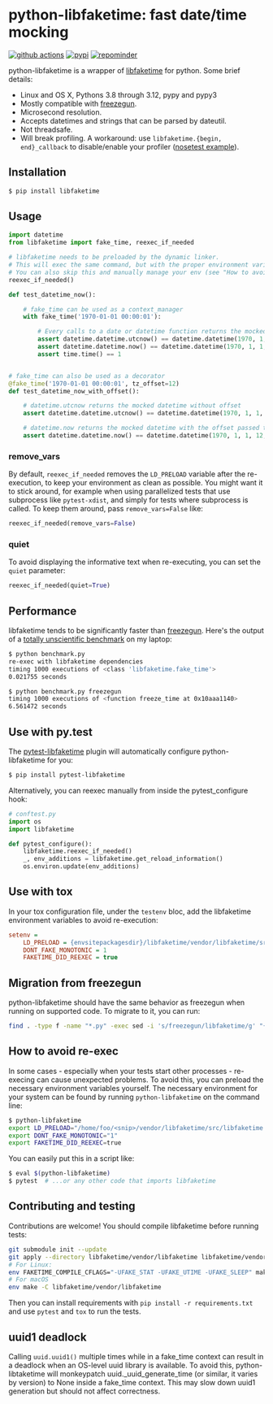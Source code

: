 python-libfaketime: fast date/time mocking
==========================================

[![github actions](https://github.com/simon-weber/python-libfaketime/actions/workflows/main.yml/badge.svg)](https://github.com/simon-weber/python-libfaketime/actions)
[![pypi](https://img.shields.io/pypi/v/libfaketime.svg)](https://pypi.python.org/pypi/libfaketime)
[![repominder](https://img.shields.io/badge/dynamic/json.svg?label=release&query=%24.status&maxAge=43200&uri=https%3A%2F%2Fwww.repominder.com%2Fbadge%2FeyJmdWxsX25hbWUiOiAic2ltb24td2ViZXIvcHl0aG9uLWxpYmZha2V0aW1lIn0%3D%2F&link=https%3A%2F%2Fwww.repominder.com%2F)](https://www.repominder.com)

python-libfaketime is a wrapper of [libfaketime](https://github.com/wolfcw/libfaketime) for python.
Some brief details:

* Linux and OS X, Pythons 3.8 through 3.12, pypy and pypy3
* Mostly compatible with [freezegun](https://github.com/spulec/freezegun).
* Microsecond resolution.
* Accepts datetimes and strings that can be parsed by dateutil.
* Not threadsafe.
* Will break profiling. A workaround: use ``libfaketime.{begin, end}_callback`` to disable/enable your profiler ([nosetest example](https://gist.github.com/simon-weber/8d43e33448684f85718417ce1a072bc8)).


Installation
------------

```sh
$ pip install libfaketime
```

Usage
-----

```python
import datetime
from libfaketime import fake_time, reexec_if_needed

# libfaketime needs to be preloaded by the dynamic linker.
# This will exec the same command, but with the proper environment variables set.
# You can also skip this and manually manage your env (see "How to avoid re-exec").
reexec_if_needed()

def test_datetime_now():

    # fake_time can be used as a context_manager
    with fake_time('1970-01-01 00:00:01'):

        # Every calls to a date or datetime function returns the mocked date
        assert datetime.datetime.utcnow() == datetime.datetime(1970, 1, 1, 0, 0, 1)
        assert datetime.datetime.now() == datetime.datetime(1970, 1, 1, 0, 0, 1)
        assert time.time() == 1


# fake_time can also be used as a decorator
@fake_time('1970-01-01 00:00:01', tz_offset=12)
def test_datetime_now_with_offset():

    # datetime.utcnow returns the mocked datetime without offset
    assert datetime.datetime.utcnow() == datetime.datetime(1970, 1, 1, 0, 0, 1)

    # datetime.now returns the mocked datetime with the offset passed to fake_time
    assert datetime.datetime.now() == datetime.datetime(1970, 1, 1, 12, 0, 1)
```

### remove_vars

By default, ``reexec_if_needed`` removes the ``LD_PRELOAD`` variable after the
re-execution, to keep your environment as clean as possible. You might want it
to stick around, for example when using parallelized tests that use subprocess
like ``pytest-xdist``, and simply for tests where subprocess is called. To
keep them around, pass ``remove_vars=False`` like:

```python
reexec_if_needed(remove_vars=False)
```

### quiet

To avoid displaying the informative text when re-executing, you can set the
`quiet` parameter:

```python
reexec_if_needed(quiet=True)
```

Performance
-----------

libfaketime tends to be significantly faster than [freezegun](https://github.com/spulec/freezegun).
Here's the output of a [totally unscientific benchmark](https://github.com/simon-weber/python-libfaketime/blob/master/benchmark.py) on my laptop:

```sh
$ python benchmark.py
re-exec with libfaketime dependencies
timing 1000 executions of <class 'libfaketime.fake_time'>
0.021755 seconds

$ python benchmark.py freezegun
timing 1000 executions of <function freeze_time at 0x10aaa1140>
6.561472 seconds
```

Use with py.test
----------------

The [pytest-libfaketime](https://github.com/pytest-dev/pytest-libfaketime) plugin will automatically configure python-libfaketime for you:

```sh
$ pip install pytest-libfaketime
```

Alternatively, you can reexec manually from inside the pytest_configure hook:

```python
# conftest.py
import os
import libfaketime

def pytest_configure():
    libfaketime.reexec_if_needed()
    _, env_additions = libfaketime.get_reload_information()
    os.environ.update(env_additions)
```

Use with tox
------------

In your tox configuration file, under the ``testenv`` bloc, add the libfaketime environment variables to avoid re-execution:

```ini
setenv =
    LD_PRELOAD = {envsitepackagesdir}/libfaketime/vendor/libfaketime/src/libfaketime.so.1
    DONT_FAKE_MONOTONIC = 1
    FAKETIME_DID_REEXEC = true
```

Migration from freezegun
------------------------

python-libfaketime should have the same behavior as freezegun when running on supported code. To migrate to it, you can run:

```bash
find . -type f -name "*.py" -exec sed -i 's/freezegun/libfaketime/g' "{}" \;
```

How to avoid re-exec
--------------------

In some cases - especially when your tests start other processes - re-execing can cause unexpected problems. To avoid this, you can preload the necessary environment variables yourself. The necessary environment for your system can be found by running ``python-libfaketime`` on the command line:

```sh
$ python-libfaketime
export LD_PRELOAD="/home/foo/<snip>/vendor/libfaketime/src/libfaketime.so.1"
export DONT_FAKE_MONOTONIC="1"
export FAKETIME_DID_REEXEC=true
```

You can easily put this in a script like:

```sh
$ eval $(python-libfaketime)
$ pytest  # ...or any other code that imports libfaketime
```

Contributing and testing
------------------------

Contributions are welcome! You should compile libfaketime before running tests:

```bash
git submodule init --update
git apply --directory libfaketime/vendor/libfaketime libfaketime/vendor/nanosecond.patch
# For Linux:
env FAKETIME_COMPILE_CFLAGS="-UFAKE_STAT -UFAKE_UTIME -UFAKE_SLEEP" make -C libfaketime/vendor/libfaketime
# For macOS
env make -C libfaketime/vendor/libfaketime
```

Then you can install requirements with ``pip install -r requirements.txt`` and use ``pytest`` and ``tox`` to run the tests.

uuid1 deadlock
--------------

Calling ``uuid.uuid1()`` multiple times while in a fake_time context can result in a deadlock when an OS-level uuid library is available.
To avoid this, python-libtaketime will monkeypatch uuid._uuid_generate_time (or similar, it varies by version) to None inside a fake_time context.
This may slow down uuid1 generation but should not affect correctness.
